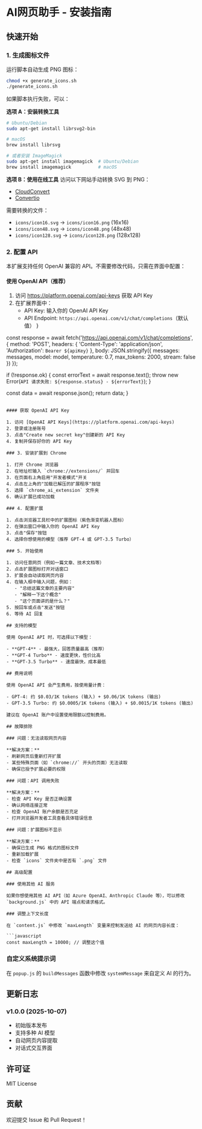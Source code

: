 # AI网页助手 - 安装指南

## 快速开始

### 1. 生成图标文件

运行脚本自动生成 PNG 图标：

```bash
chmod +x generate_icons.sh
./generate_icons.sh
```

如果脚本执行失败，可以：

**选项 A：安装转换工具**
```bash
# Ubuntu/Debian
sudo apt-get install librsvg2-bin

# macOS
brew install librsvg

# 或者安装 ImageMagick
sudo apt-get install imagemagick  # Ubuntu/Debian
brew install imagemagick          # macOS
```

**选项 B：使用在线工具**
访问以下网站手动转换 SVG 到 PNG：
- [CloudConvert](https://cloudconvert.com/svg-to-png)
- [Convertio](https://convertio.co/svg-png/)

需要转换的文件：
- `icons/icon16.svg` → `icons/icon16.png` (16x16)
- `icons/icon48.svg` → `icons/icon48.png` (48x48)
- `icons/icon128.svg` → `icons/icon128.png` (128x128)

### 2. 配置 API

本扩展支持任何 OpenAI 兼容的 API。不需要修改代码，只需在界面中配置：

#### 使用 OpenAI API（推荐）

1. 访问 https://platform.openai.com/api-keys 获取 API Key
2. 在扩展界面中：
   - API Key: 输入你的 OpenAI API Key
   - API Endpoint: `https://api.openai.com/v1/chat/completions`（默认值）
  }

  const response = await fetch('https://api.openai.com/v1/chat/completions', {
    method: 'POST',
    headers: {
      'Content-Type': 'application/json',
      'Authorization': `Bearer ${apiKey}`
    },
    body: JSON.stringify({
      messages: messages,
      model: model,
      temperature: 0.7,
      max_tokens: 2000,
      stream: false
    })
  });

  if (!response.ok) {
    const errorText = await response.text();
    throw new Error(`API 请求失败: ${response.status} - ${errorText}`);
  }

  const data = await response.json();
  return data;
}
```

#### 获取 OpenAI API Key

1. 访问 [OpenAI API Keys](https://platform.openai.com/api-keys)
2. 登录或注册账号
3. 点击"Create new secret key"创建新的 API Key
4. 复制并保存好你的 API Key

### 3. 安装扩展到 Chrome

1. 打开 Chrome 浏览器
2. 在地址栏输入 `chrome://extensions/` 并回车
3. 在页面右上角启用"开发者模式"开关
4. 点击左上角的"加载已解压的扩展程序"按钮
5. 选择 `chrome_ai_extension` 文件夹
6. 确认扩展已成功加载

### 4. 配置扩展

1. 点击浏览器工具栏中的扩展图标（紫色渐变机器人图标）
2. 在弹出窗口中输入你的 OpenAI API Key
3. 点击"保存"按钮
4. 选择你想使用的模型（推荐 GPT-4 或 GPT-3.5 Turbo）

### 5. 开始使用

1. 访问任意网页（例如一篇文章、技术文档等）
2. 点击扩展图标打开对话窗口
3. 扩展会自动读取网页内容
4. 在输入框中输入问题，例如：
   - "总结这篇文章的主要内容"
   - "解释一下这个概念"
   - "这个页面讲的是什么？"
5. 按回车或点击"发送"按钮
6. 等待 AI 回复

## 支持的模型

使用 OpenAI API 时，可选择以下模型：

- **GPT-4** - 最强大，回答质量最高（推荐）
- **GPT-4 Turbo** - 速度更快，性价比高
- **GPT-3.5 Turbo** - 速度最快，成本最低

## 费用说明

使用 OpenAI API 会产生费用，按使用量计费：

- GPT-4: 约 $0.03/1K tokens (输入) + $0.06/1K tokens (输出)
- GPT-3.5 Turbo: 约 $0.0005/1K tokens (输入) + $0.0015/1K tokens (输出)

建议在 OpenAI 账户中设置使用限额以控制费用。

## 故障排除

### 问题：无法读取网页内容

**解决方案：**
- 刷新网页后重新打开扩展
- 某些特殊页面（如 `chrome://` 开头的页面）无法读取
- 确保已授予扩展必要的权限

### 问题：API 调用失败

**解决方案：**
- 检查 API Key 是否正确设置
- 确认网络连接正常
- 检查 OpenAI 账户余额是否充足
- 打开浏览器开发者工具查看具体错误信息

### 问题：扩展图标不显示

**解决方案：**
- 确保已生成 PNG 格式的图标文件
- 重新加载扩展
- 检查 `icons` 文件夹中是否有 `.png` 文件

## 高级配置

### 使用其他 AI 服务

如果你想使用其他 AI API（如 Azure OpenAI、Anthropic Claude 等），可以修改 `background.js` 中的 API 端点和请求格式。

### 调整上下文长度

在 `content.js` 中修改 `maxLength` 变量来控制发送给 AI 的网页内容长度：

```javascript
const maxLength = 10000; // 调整这个值
```

### 自定义系统提示词

在 `popup.js` 的 `buildMessages` 函数中修改 `systemMessage` 来自定义 AI 的行为。

## 更新日志

### v1.0.0 (2025-10-07)
- 初始版本发布
- 支持多种 AI 模型
- 自动网页内容提取
- 对话式交互界面

## 许可证

MIT License

## 贡献

欢迎提交 Issue 和 Pull Request！
